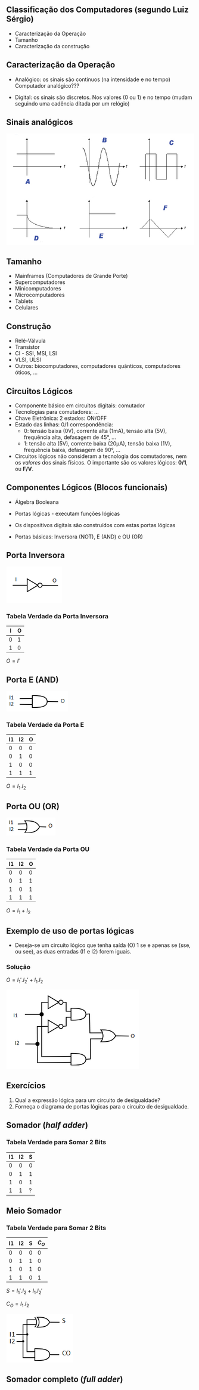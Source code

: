 ## Classificação dos Computadores (segundo Luiz Sérgio)

* Caracterização da Operação
* Tamanho
* Caracterização da construção

## Caracterização da Operação

* Analógico: os sinais são contínuos \(na intensidade e no tempo\)
<br>Computador analógico???

* Digital: os sinais são discretos. Nos valores \(0 ou 1\) e no tempo \(mudam seguindo uma cadência ditada por um relógio\)

## Sinais analógicos

![Sinais: A - Constante; B - Senoidal; C - Quadrada; D - Decaimento exponencial; E - Degrau; F - Triangular;](sinais.jpg)

## Tamanho

* Mainframes \(Computadores de Grande Porte\)
* Supercomputadores
* Minicomputadores
* Microcomputadores
* Tablets
* Celulares

## Construção

* Relé-Válvula
* Transistor
* CI - SSI, MSI, LSI
* VLSI, ULSI
* Outros: biocomputadores, computadores quânticos, computadores óticos, ...

## Circuitos Lógicos

* Componente básico em circuitos digitais: comutador
* Tecnologias para comutadores: ...
* Chave Eletrônica: 2 estados: ON/OFF
* Estado das linhas: 0/1 correspondência:
  - 0: tensão baixa (0V), corrente alta (1mA), tensão alta (5V), frequência alta, defasagem de 45&deg;, ...
  - 1: tensão alta (5V), corrente baixa (20&micro;A), tensão baixa (1V), frequência baixa, defasagem de 90&deg;, ...
* Circuitos lógicos não consideram a tecnologia dos comutadores, nem os *valores* dos sinais físicos. O importante são os valores lógicos: **0/1**, ou **F/V**.

## Componentes Lógicos \(Blocos funcionais\)

* Álgebra Booleana

* Portas lógicas - executam funções lógicas
* Os dispositivos digitais são construídos com estas portas lógicas
* Portas básicas: Inversora \(NOT\), E \(AND\) e OU \(OR\)

## Porta Inversora

![Porta Inversora](not.png)

### Tabela Verdade da Porta Inversora

| I  | O  |
|----|----|
| 0  | 1  |
| 1  | 0  |

$O = I'$

## Porta E \(AND\)

![Porta AND](and.png)

### Tabela Verdade da Porta E

| I1 | I2 |  O  |
|----|----|-----|
| 0  | 0  | 0   |
| 0  | 1  | 0   |
| 1  | 0  | 0   |
| 1  | 1  | 1   |

$O = I_1 . I_2$

## Porta OU \(OR\)

![Porta OR](or.png)

### Tabela Verdade da Porta OU

| I1 | I2 |  O  |
|----|----|-----|
| 0  | 0  | 0   |
| 0  | 1  | 1   |
| 1  | 0  | 1   |
| 1  | 1  | 1   |

$O = I_1 + I_2$

## Exemplo de uso de portas lógicas

* Deseja-se um circuito lógico que tenha saída \(O\) 1 se e apenas se \(sse, ou see\), as duas entradas \(I1 e I2\) forem iguais.

### Solução

$O = I_1' . I_2' + I_1 . I_2$

![Circuito da igualdade](equal.png)

## Exercícios

1. Qual a expressão lógica para um circuito de desigualdade?
2. Forneça o diagrama de portas lógicas para o circuito de desigualdade.

## Somador \(*half adder*\)

### Tabela Verdade para Somar 2 Bits

| I1 | I2 |  S |
|----|----|----|
| 0  | 0  | 0  |
| 0  | 1  | 1  |
| 1  | 0  | 1  |
| 1  | 1  | ?  |

## Meio Somador

### Tabela Verdade para Somar 2 Bits

| I1 | I2 | S  | $C_O$ |
|----|----|----|-------|
| 0  | 0  | 0  | 0     |
| 0  | 1  | 1  | 0     |
| 1  | 0  | 1  | 0     |
| 1  | 1  | 0  | 1     |

$S = I_1' . I_2 + I_1 . I_2'$

$C_O = I_1 . I_2$

![Meio Somador](half_adder.png)

## Somador completo \(*full adder*\)
